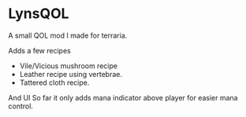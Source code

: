 # LynsQOL

A small QOL mod I made for terraria.

Adds a few recipes
- Vile/Vicious mushroom recipe
- Leather recipe using vertebrae.
- Tattered cloth recipe.

And UI
So far it only adds mana indicator above player for easier mana control.
